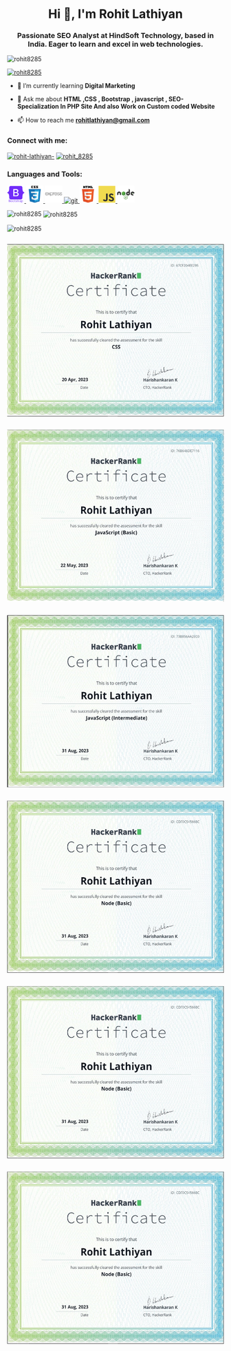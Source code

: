 <h1 align="center">Hi 👋, I'm Rohit Lathiyan</h1>
<h3 align="center">Passionate SEO Analyst at HindSoft Technology, based in India. Eager to learn and excel in web technologies.</h3>

<p align="left"> <img src="https://komarev.com/ghpvc/?username=rohit8285&label=Profile%20views&color=0e75b6&style=flat" alt="rohit8285" /> </p>

<p align="left"> <a href="https://github.com/ryo-ma/github-profile-trophy"><img src="https://github-profile-trophy.vercel.app/?username=rohit8285" alt="rohit8285" /></a> </p>

- 🌱 I’m currently learning **Digital Marketing**

- 💬 Ask me about **HTML ,CSS , Bootstrap , javascript ,  SEO-Specialization In PHP Site And also Work on Custom coded Website**

- 📫 How to reach me **rohitlathiyan@gmail.com**

<h3 align="left">Connect with me:</h3>
<p align="left">
<a href="https://linkedin.com/in/rohit-lathiyan-" target="blank"><img align="center" src="https://raw.githubusercontent.com/rahuldkjain/github-profile-readme-generator/master/src/images/icons/Social/linked-in-alt.svg" alt="rohit-lathiyan-" height="30" width="40" /></a>
<a href="https://www.hackerrank.com/rohit_8285" target="blank"><img align="center" src="https://raw.githubusercontent.com/rahuldkjain/github-profile-readme-generator/master/src/images/icons/Social/hackerrank.svg" alt="rohit_8285" height="30" width="40" /></a>
</p>

<h3 align="left">Languages and Tools:</h3>
<p align="left"> <a href="https://getbootstrap.com" target="_blank" rel="noreferrer"> <img src="https://raw.githubusercontent.com/devicons/devicon/master/icons/bootstrap/bootstrap-plain-wordmark.svg" alt="bootstrap" width="40" height="40"/> </a> <a href="https://www.w3schools.com/css/" target="_blank" rel="noreferrer"> <img src="https://raw.githubusercontent.com/devicons/devicon/master/icons/css3/css3-original-wordmark.svg" alt="css3" width="40" height="40"/> </a> <a href="https://expressjs.com" target="_blank" rel="noreferrer"> <img src="https://raw.githubusercontent.com/devicons/devicon/master/icons/express/express-original-wordmark.svg" alt="express" width="40" height="40"/> </a> <a href="https://git-scm.com/" target="_blank" rel="noreferrer"> <img src="https://www.vectorlogo.zone/logos/git-scm/git-scm-icon.svg" alt="git" width="40" height="40"/> </a> <a href="https://www.w3.org/html/" target="_blank" rel="noreferrer"> <img src="https://raw.githubusercontent.com/devicons/devicon/master/icons/html5/html5-original-wordmark.svg" alt="html5" width="40" height="40"/> </a> <a href="https://developer.mozilla.org/en-US/docs/Web/JavaScript" target="_blank" rel="noreferrer"> <img src="https://raw.githubusercontent.com/devicons/devicon/master/icons/javascript/javascript-original.svg" alt="javascript" width="40" height="40"/> </a> <a href="https://nodejs.org" target="_blank" rel="noreferrer"> <img src="https://raw.githubusercontent.com/devicons/devicon/master/icons/nodejs/nodejs-original-wordmark.svg" alt="nodejs" width="40" height="40"/> </a> </p>

<p><img align="left" src="https://github-readme-stats.vercel.app/api/top-langs?username=rohit8285&show_icons=true&locale=en&layout=compact" alt="rohit8285" /></p>

<p>&nbsp;<img align="center" src="https://github-readme-stats.vercel.app/api?username=rohit8285&show_icons=true&locale=en" alt="rohit8285" /></p>

<p><img align="center" src="https://github-readme-streak-stats.herokuapp.com/?user=rohit8285&" alt="rohit8285" /></p>

<div style="display: flex; justify-content: flex-start; align-items: flex-start; flex-direction: column ;">
    <p><img src="./img/css-hk.jpg" width="680px" height="400px" alt="CSS certificate" /></p>
    <p><img src="./img/js-basic-hk.jpg" width="680px" height="400px" alt="javascript beginner" /></p>
    <p><img src="./img/js-inter-hk.jpg" width="680px" height="400px" alt="javascript intermediate" /></p>
    <p><img src="./img/node-hk.jpg" width="680px" height="400px" alt="node certificate" /></p>
    <p><img src="./img/node-hk.jpg" width="680px" height="400px" alt="node certificate" /></p>
    <p><img src="./img/node-hk.jpg" width="680px" height="400px" alt="node certificate" /></p>
</div>

